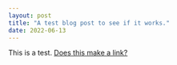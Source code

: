 ```yaml
---
layout: post
title: "A test blog post to see if it works."
date: 2022-06-13
---
```


This is a test. [Does this make a link?](google.fr)

